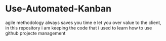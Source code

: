 # Use-Automated-Kanban
agile methodology always saves you time e let you over value to the client, in this repository i am keeping the code that i used to learn how to use github projecte management
